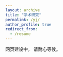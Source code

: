 ```yaml
---
layout: archive
title: "学术研究"
permalink: /yj/
author_profile: true
redirect_from:
  - /resume
---
```


网页建设中， 请耐心等候。
